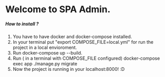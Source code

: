 
# Welcome to SPA Admin.

##### How to install ? 
1. You have to have docker and docker-compose installed.
2. In your terminal put "export COMPOSE_FILE=local.yml" for run the project in a local envioroment.
3. Run docker-compose up --build.
4. Run ( in a terminal with COMPOSE_FILE configured) docker-compose exec app ./manage.py migrate
5. Now the project is running in your localhost:8000! :D
